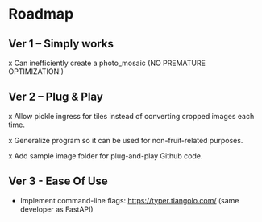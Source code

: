 # Roadmap

## Ver 1 – Simply works

x Can inefficiently create a photo_mosaic (NO PREMATURE OPTIMIZATION!)

## Ver 2 – Plug & Play

x Allow pickle ingress for tiles instead of converting cropped images each time.

x Generalize program so it can be used for non-fruit-related purposes.

x Add sample image folder for plug-and-play Github code.

## Ver 3 - Ease Of Use

- Implement command-line flags: https://typer.tiangolo.com/ (same developer as FastAPI)